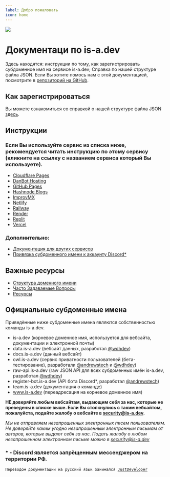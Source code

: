 ```yaml
---
label: Добро пожаловать
icon: home
---
```

![](media/banner.png)

# Документаци по is-a.dev
Здесь находятся: инструкции по тому, как зарегистрировать субдоменное имя на сервисе is-a.dev; Справка по нашей структуре файла JSON. Если Вы хотите помось нам с этой документацией, посмотрите в [репозиторий на GitHub](https://github.com/is-a-dev/docs).

## Как зарегистрироваться
Вы можете ознакомиться со справкой о нашей структуре файла JSON [здесь](domain-structure).

## Инструкции
### Если Вы используйте сервис из списка ниже, рекомендуется читать инструкцию по этому сервису (кликните на ссылку с названием сервиса который Вы используете).
- [Cloudflare Pages](guides/cloudflare-pages)
- [DanBot Hosting](guides/dbh)
- [GitHub Pages](guides/github-pages)
- [Hashnode Blogs](guides/hashnode)
- [ImprovMX](guides/improvmx)
- [Netlify](guides/netlify)
- [Railway](guides/railway)
- [Render](guides/render)
- [Replit](guides/replit)
- [Vercel](guides/vercel)
### Дополнительно:
- [Документация для других сервисов](guides/other)
- [Привязка субдоменного имени к аккаунту Discord*](guides/discord-verification)

## Важные ресурсы
 - [Структура доменного имени](domain-structure)
 - [Часто Задаваемые Вопросы](faq)
 - [Ресурсы](resources)

## Официальные субдоменные имена
Приведённые ниже субдоменные имена являются собственностью команды is-a.dev.

- is-a.dev (корневое доменное имя, используется для вебсайта, документации и электронной почты)
- data.is-a.dev (вебсайт данных, разработал [@wdhdev](https://github.com/wdhdev))
- docs.is-a.dev (данный вебсайт)
- owl.is-a.dev (сервис приватности пользователей (бета-тестирование), разработали [@andrewstech](https://github.com/andrewstech) и [@wdhdev](https://github.com/wdhdev))
- raw-api.is-a.dev (raw JSON API для всех субдоменных имён is-a.dev, разработал [@wdhdev](https://github.com/wdhdev))
- register-bot.is-a.dev (API бота Discord*, разработал [@andrewstech](https://github.com/andrewstech))
- team.is-a.dev (документация о команде)
- www.is-a.dev (переадресация на корневое доменное имя)

**НЕ доверяйте любым вебсайтам, выдающим себя за нас, которые не преведены в списке выше. Если Вы столкнулись с таким вебсайтом, пожалуйста, подайте жалобу о вебсайте в [security@is-a.dev](mailto:security@is-a.dev).**

*Мы не отправляем незапрошенных электронных писем пользователям. Не доверяйте каким угодно незапрошенным электронным письмам от авторов, которые выдают себя за нас. Подать жалобу о любом незапрошенном электронном письме можно в [security@is-a.dev](mailto:security@is-a.dev)*

### \* - Discord является запрёщенным мессенджером на территории РФ.

`Переводом документации на русский язык занимался `[`JustDeveloper`](https://justdeveloper.is-a.dev)

